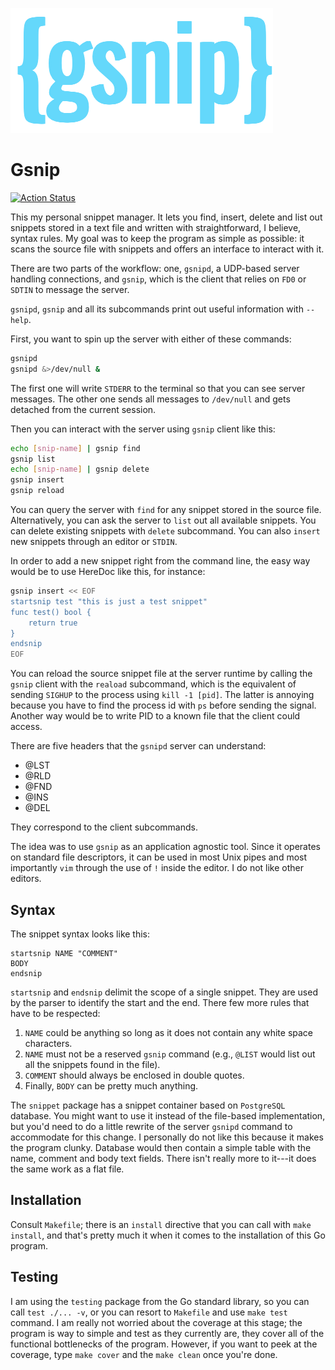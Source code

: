 ![(logo)](./logo.png)

# Gsnip

[![Action Status](https://github.com/mdm-code/gsnip/workflows/gsnip%20CI/CD/badge.svg)](https://github.com/mdm-code/gsnip/actions)

This my personal snippet manager. It lets you find, insert, delete and list out
snippets stored in a text file and written with straightforward, I believe,
syntax rules. My goal was to keep the program as simple as possible: it scans
the source file with snippets and offers an interface to interact with it.

There are two parts of the workflow: one, `gsnipd`, a UDP-based server
handling connections, and `gsnip`, which is the client that relies on `FD0` or
`SDTIN` to message the server.

`gsnipd`, `gsnip` and all its subcommands print out useful information with
`--help`.

First, you want to spin up the server with either of these commands:

```sh
gsnipd
gsnipd &>/dev/null &
```

The first one will write `STDERR` to the terminal so that you can see server
messages. The other one sends all messages to `/dev/null` and gets detached
from the current session.

Then you can interact with the server using `gsnip` client like this:

```sh
echo [snip-name] | gsnip find
gsnip list
echo [snip-name] | gsnip delete
gsnip insert
gsnip reload
```

You can query the server with `find` for any snippet stored in the source file.
Alternatively, you can ask the server to `list` out all available snippets.
You can delete existing snippets with `delete` subcommand. You can also `insert`
new snippets through an editor or `STDIN`.

In order to add a new snippet right from the command line, the easy way would be
to use HereDoc like this, for instance:

```sh
gsnip insert << EOF
startsnip test "this is just a test snippet"
func test() bool {
	return true
}
endsnip
EOF
```

You can reload the source snippet file at the server runtime by calling the
`gsnip` client with the `reaload` subcommand, which is the equivalent of
sending `SIGHUP` to the process using `kill -1 [pid]`. The latter is annoying
because you have to find the process id with `ps` before sending the signal.
Another way would be to write PID to a known file that the client could access.

There are five headers that the `gsnipd` server can understand:

- @LST
- @RLD
- @FND
- @INS
- @DEL

They correspond to the client subcommands.


The idea was to use `gsnip` as an application agnostic tool. Since it operates
on standard file descriptors, it can be used in most Unix pipes and most
importantly `vim` through the use of `!` inside the editor. I do not like other
editors.


## Syntax

The snippet syntax looks like this:

```
startsnip NAME "COMMENT"
BODY
endsnip
```

`startsnip` and `endsnip` delimit the scope of a single snippet. They are used
by the parser to identify the start and the end. There few more rules that have
to be respected:

1. `NAME` could be anything so long as it does not contain any white space
   characters.
2. `NAME` must not be a reserved `gsnip` command (e.g., `@LIST` would list out
   all the snippets found in the file).
3. `COMMENT` should always be enclosed in double quotes.
4. Finally, `BODY` can be pretty much anything.


The `snippet` package has a snippet container based on `PostgreSQL` database.
You might want to use it instead of the file-based implementation, but you'd
need to do a little rewrite of the server `gsnipd` command to accommodate for
this change. I personally do not like this because it makes the program clunky.
Database would then contain a simple table with the name, comment and body text
fields. There isn't really more to it---it does the same work as a flat file.


## Installation

Consult `Makefile`; there is an `install` directive that you can call with
`make install`, and that's pretty much it when it comes to the installation of
this Go program.


## Testing

I am using the `testing` package from the Go standard library, so you can call
`test ./... -v`, or you can resort to `Makefile` and use `make test` command. I
am really not worried about the coverage at this stage; the program is way to
simple and test as they currently are, they cover all of the functional
bottlenecks of the program. However, if you want to peek at the coverage, type
`make cover` and the `make clean` once you're done.
